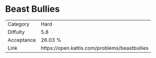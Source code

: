 # Beast Bullies

<table>
    <tr>
        <td>Category</td>
        <td>Hard</td>
    </tr>
    <tr>
        <td>Diffulty</td>
        <td>5.8</td>
    </tr>
    <tr>
        <td>Acceptance</td>
        <td>26.03 %</td>
    </tr>
    <tr>
        <td>Link</td>
        <td>https://open.kattis.com/problems/beastbullies</td>
    </tr>
</table>